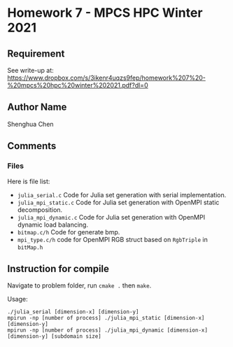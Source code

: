 # Homework 7 - MPCS HPC Winter 2021

## Requirement
See write-up at: https://www.dropbox.com/s/3ikenr4uqzs9fep/homework%207%20-%20mpcs%20hpc%20winter%202021.pdf?dl=0

## Author Name
Shenghua Chen

## Comments

### Files
Here is file list:
- ``julia_serial.c`` Code for Julia set generation with serial implementation.
- ``julia_mpi_static.c`` Code for Julia set generation with OpenMPI static decomposition.
- ``julia_mpi_dynamic.c`` Code for Julia set generation with OpenMPI dynamic load balancing.
- ``bitmap.c/h`` Code for generate bmp.
- ``mpi_type.c/h`` code for OpenMPI RGB struct based on ``RgbTriple`` in ``bitMap.h``

## Instruction for compile
Navigate to problem folder, run ``cmake .`` then ``make``.

Usage:
```
./julia_serial [dimension-x] [dimension-y]
mpirun -np [number of process] ./julia_mpi_static [dimension-x] [dimension-y]
mpirun -np [number of process] ./julia_mpi_dynamic [dimension-x] [dimension-y] [subdomain size]
```
